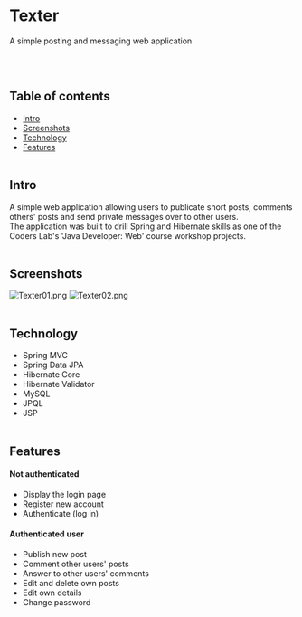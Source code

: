 # Texter
A simple posting and messaging web application
 
<br><br>
## Table of contents
* [Intro](#intro)
* [Screenshots](#screenshots)
* [Technology](#technology)
* [Features](#features)
<br><br>
## Intro
A simple web application allowing users to publicate short posts, comments others' posts and send private messages over to other users.<br>
The application was built to drill Spring and Hibernate skills as one of the Coders Lab's 'Java Developer: Web' course workshop projects.
<br><br>
## Screenshots
![Texter01.png](https://github.com/WojciechZientara/Texter/blob/master/Texter01.png)
![Texter02.png](https://github.com/WojciechZientara/Texter/blob/master/Texter02.png)
<br><br>
## Technology
* Spring MVC
* Spring Data JPA
* Hibernate Core
* Hibernate Validator
* MySQL
* JPQL
* JSP
<br><br>
## Features
#### Not authenticated
* Display the login page
* Register new account
* Authenticate (log in)
#### Authenticated user
* Publish new post
* Comment other users' posts
* Answer to other users' comments
* Edit and delete own posts
* Edit own details
* Change password

